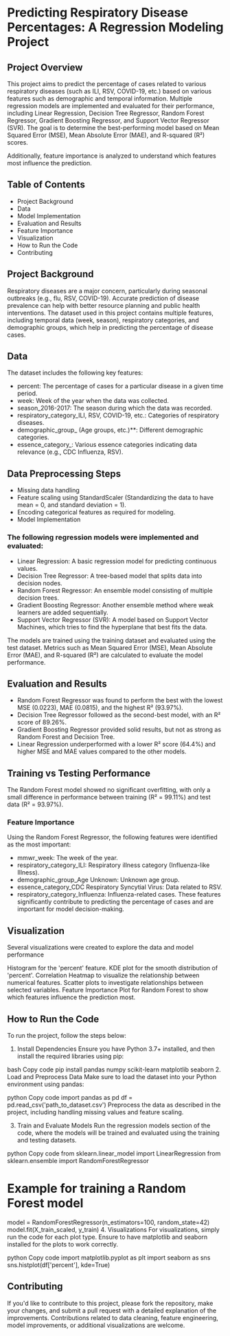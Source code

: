 # Predicting Respiratory Disease Percentages: A Regression Modeling Project
## Project Overview

This project aims to predict the percentage of cases related to various respiratory diseases (such as ILI, RSV, COVID-19, etc.) based on various features such as demographic and temporal information. Multiple regression models are implemented and evaluated for their performance, including Linear Regression, Decision Tree Regressor, Random Forest Regressor, Gradient Boosting Regressor, and Support Vector Regressor (SVR). The goal is to determine the best-performing model based on Mean Squared Error (MSE), Mean Absolute Error (MAE), and R-squared (R²) scores.

Additionally, feature importance is analyzed to understand which features most influence the prediction.

## Table of Contents

* Project Background
* Data
* Model Implementation
* Evaluation and Results
* Feature Importance
* Visualization
* How to Run the Code
* Contributing
  
## Project Background
Respiratory diseases are a major concern, particularly during seasonal outbreaks (e.g., flu, RSV, COVID-19). Accurate prediction of disease prevalence can help with better resource planning and public health interventions. The dataset used in this project contains multiple features, including temporal data (week, season), respiratory categories, and demographic groups, which help in predicting the percentage of disease cases.

## Data

The dataset includes the following key features:

* percent: The percentage of cases for a particular disease in a given time period.
* week: Week of the year when the data was collected.
* season_2016-2017: The season during which the data was recorded.
* respiratory_category_ILI, RSV, COVID-19, etc.: Categories of respiratory diseases.
* demographic_group_ (Age groups, etc.)**: Different demographic categories.
* essence_category_: Various essence categories indicating data relevance (e.g., CDC Influenza, RSV).
  
## Data Preprocessing Steps

* Missing data handling
* Feature scaling using StandardScaler (Standardizing the data to have mean = 0, and standard deviation = 1).
* Encoding categorical features as required for modeling.
* Model Implementation

### The following regression models were implemented and evaluated:

* Linear Regression: A basic regression model for predicting continuous values.
* Decision Tree Regressor: A tree-based model that splits data into decision nodes.
* Random Forest Regressor: An ensemble model consisting of multiple decision trees.
* Gradient Boosting Regressor: Another ensemble method where weak learners are added sequentially.
* Support Vector Regressor (SVR): A model based on Support Vector Machines, which tries to find the hyperplane that best fits the data.
  
The models are trained using the training dataset and evaluated using the test dataset. Metrics such as Mean Squared Error (MSE), Mean Absolute Error (MAE), and R-squared (R²) are calculated to evaluate the model performance.

## Evaluation and Results

* Random Forest Regressor was found to perform the best with the lowest MSE (0.0223), MAE (0.0815), and the highest R² (93.97%).
* Decision Tree Regressor followed as the second-best model, with an R² score of 89.26%.
* Gradient Boosting Regressor provided solid results, but not as strong as Random Forest and Decision Tree.
* Linear Regression underperformed with a lower R² score (64.4%) and higher MSE and MAE values compared to the other models.
  
## Training vs Testing Performance

The Random Forest model showed no significant overfitting, with only a small difference in performance between training (R² = 99.11%) and test data (R² = 93.97%).

### Feature Importance
Using the Random Forest Regressor, the following features were identified as the most important:

* mmwr_week: The week of the year.
* respiratory_category_ILI: Respiratory illness category (Influenza-like Illness).
* demographic_group_Age Unknown: Unknown age group.
* essence_category_CDC Respiratory Syncytial Virus: Data related to RSV.
* respiratory_category_Influenza: Influenza-related cases.
These features significantly contribute to predicting the percentage of cases and are important for model decision-making.

## Visualization
Several visualizations were created to explore the data and model performance

Histogram  for the 'percent' feature.
KDE plot for the smooth distribution of 'percent'.
Correlation Heatmap to visualize the relationship between numerical features.
Scatter plots to investigate relationships between selected variables.
Feature Importance Plot for Random Forest to show which features influence the prediction most.

## How to Run the Code
To run the project, follow the steps below:

1. Install Dependencies
Ensure you have Python 3.7+ installed, and then install the required libraries using pip:

bash
Copy code
pip install pandas numpy scikit-learn matplotlib seaborn
2. Load and Preprocess Data
Make sure to load the dataset into your Python environment using pandas:

python
Copy code
import pandas as pd
df = pd.read_csv('path_to_dataset.csv')
Preprocess the data as described in the project, including handling missing values and feature scaling.

3. Train and Evaluate Models
Run the regression models section of the code, where the models will be trained and evaluated using the training and testing datasets.

python
Copy code
from sklearn.linear_model import LinearRegression
from sklearn.ensemble import RandomForestRegressor

# Example for training a Random Forest model
model = RandomForestRegressor(n_estimators=100, random_state=42)
model.fit(X_train_scaled, y_train)
4. Visualizations
For visualizations, simply run the code for each plot type. Ensure to have matplotlib and seaborn installed for the plots to work correctly.

python
Copy code
import matplotlib.pyplot as plt
import seaborn as sns
sns.histplot(df['percent'], kde=True)

## Contributing
If you'd like to contribute to this project, please fork the repository, make your changes, and submit a pull request with a detailed explanation of the improvements. Contributions related to data cleaning, feature engineering, model improvements, or additional visualizations are welcome.
